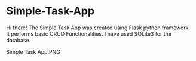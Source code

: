 # Simple-Task-App
Hi there!
The Simple Task App was created using Flask python framework. It performs basic CRUD Functionalities. I have used SQLite3 for the database.

Simple Task App.PNG

